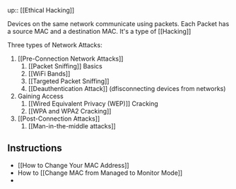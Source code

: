 up:: [[Ethical Hacking]]

Devices on the same network communicate using packets. Each Packet has a source MAC and a destination MAC. 
It's a type of [[Hacking]]

Three types of Network Attacks:
1. [[Pre-Connection Network Attacks]]
	1. [[Packet Sniffing]] Basics
	2. [[WiFi Bands]] 
	3. [[Targeted Packet Sniffing]]
	4. [[Deauthentication Attack]] (dfisconnecting devices from networks)
2. Gaining Access
	1. [[Wired Equivalent Privacy (WEP)]] Cracking
	2. [[WPA and WPA2 Cracking]]
3. [[Post-Connection Attacks]]
	1. [[Man-in-the-middle attacks]]

## Instructions

- [[How to Change Your MAC Address]]
- How to [[Change MAC from Managed to Monitor Mode]]
- 


